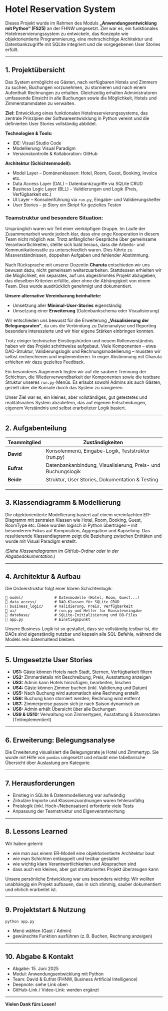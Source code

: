 # Hotel Reservation System

Dieses Projekt wurde im Rahmen des Moduls **„Anwendungsentwicklung mit Python“ (FS25)** an der FHNW umgesetzt. Ziel war es, ein funktionales Hotelreservierungssystem zu entwickeln, das Konzepte wie objektorientierte Programmierung, eine mehrschichtige Architektur und Datenbankzugriffe mit SQLite integriert und die vorgegebenen User Stories erfüllt.

---

## 1. Projektübersicht

Das System ermöglicht es Gästen, nach verfügbaren Hotels und Zimmern zu suchen, Buchungen vorzunehmen, zu stornieren und nach einem Aufenthalt Rechnungen zu erhalten. Gleichzeitig erhalten Administratoren umfassende Einsicht in alle Buchungen sowie die Möglichkeit, Hotels und Zimmerstammdaten zu verwalten.

**Ziel:** Entwicklung eines funktionalen Hotelreservierungssystems, das zentrale Prinzipien der Softwareentwicklung in Python vereint und die definierten User Stories vollständig abbildet.

**Technologien & Tools:**
- IDE: Visual Studio Code  
- Modellierung: Visual Paradigm  
- Versionskontrolle & Kollaboration: GitHub  

**Architektur (Schichtenmodell):**
- Model Layer – Domänenklassen: Hotel, Room, Guest, Booking, Invoice etc.  
- Data Access Layer (DAL) – Datenbankzugriffe via SQLite CRUD  
- Business Logic Layer (BLL) – Validierungen und Logik (Preis, Verfügbarkeit etc.)  
- UI Layer – Konsolenführung via `run.py`, Eingabe- und Validierungshelfer  
- User Stories – je Story ein Skript für gezieltes Testen

### Teamstruktur und besondere Situation:

Ursprünglich waren wir Teil einer vierköpfigen Gruppe. Im Laufe der Zusammenarbeit wurde jedoch klar, dass eine enge Kooperation in diesem Team nicht möglich war. Trotz anfänglicher Gespräche über gemeinsame Verantwortlichkeiten, stellte sich bald heraus, dass die Arbeits- und Kommunikationsstile zu unterschiedlich waren. Dies führte zu Missverständnissen, doppelten Aufgaben und fehlender Abstimmung.

Nach Rücksprache mit unserer Dozentin **Charuta** entschieden wir uns bewusst dazu, nicht gemeinsam weiterzuarbeiten. Stattdessen erhielten wir die Möglichkeit, ein separates, auf uns abgestimmtes Projekt abzugeben, das dieselben Kriterien erfüllte, aber ohne die Abhängigkeit von einem Team. Dies wurde ausdrücklich genehmigt und dokumentiert.

**Unsere alternative Vereinbarung beinhaltete:**
- Umsetzung aller **Minimal-User-Stories** eigenständig  
- Umsetzung einer **Erweiterung** (Datenbankschema oder Visualisierung)

Wir entschieden uns bewusst für die Erweiterung **„Visualisierung der Belegungsraten“**, da uns die Verbindung zu Datenanalyse und Reporting besonders interessierte und wir hier eigene Stärken einbringen konnten.

Trotz einiger technischer Einstiegshürden und neuem Rollenverständnis haben wir das Projekt schrittweise aufgebaut. Viele Komponenten – etwa DAO-Struktur, Validierungslogik und Rechnungsmodellierung – mussten wir selbst recherchieren und implementieren. In enger Abstimmung mit Charuta erhielten wir dazu gezieltes Feedback.

Ein besonderes Augenmerk legten wir auf die saubere Trennung der Schichten, die Wiederverwendbarkeit der Komponenten sowie die testbare Struktur unseres `run.py`-Menüs. Es erlaubt sowohl Admins als auch Gästen, gezielt über die Konsole durch das System zu navigieren.

Unser Ziel war es, ein kleines, aber vollständiges, gut getestetes und realitätsnahes System abzuliefern, das auf eigenen Entscheidungen, eigenem Verständnis und selbst erarbeiteter Logik basiert.

---

## 2. Aufgabenteilung

| Teammitglied | Zuständigkeiten |
|--------------|------------------|
| **David**    | Konsolenmenü, Eingabe-Logik, Teststruktur (run.py) |
| **Eufrat**   | Datenbankanbindung, Visualisierung, Preis- und Buchungslogik |
| **Beide**    | Struktur, User Stories, Dokumentation & Testing |

---

## 3. Klassendiagramm & Modellierung

Die objektorientierte Modellierung basiert auf einem vereinfachten ER-Diagramm mit zentralen Klassen wie Hotel, Room, Booking, Guest, RoomType etc. Diese wurden logisch in Python übertragen – mit besonderem Fokus auf Komposition, Aggregation und Kapselung. Das resultierende Klassendiagramm zeigt die Beziehung zwischen Entitäten und wurde mit Visual Paradigm erstellt.

*(Siehe Klassendiagramm im GitHub-Ordner oder in der Abgabedokumentation.)*

---

## 4. Architektur & Aufbau

Die Ordnerstruktur folgt einer klaren Schichtenlogik:

```
📁 model/              # Datenmodelle (Hotel, Room, Guest...)
📁 data_access/        # DAO-Klassen für SQLite CRUD
📁 business_logic/     # Validierung, Preis, Verfügbarkeit
📁 ui/                 # run.py und Helfer für Konsoleneingabe
📁 database/           # SQLite-Initialisierung und DB-Files
📄 app.py              # Einstiegspunkt
```

Unsere Business-Logik ist so gestaltet, dass sie vollständig testbar ist, die DAOs sind eigenständig nutzbar und kapseln alle SQL-Befehle, während die Models rein datenhaltend bleiben.

---

## 5. Umgesetzte User Stories

- **US1:** Gäste können Hotels nach Stadt, Sternen, Verfügbarkeit filtern  
- **US2:** Zimmerdetails mit Beschreibung, Preis, Ausstattung anzeigen  
- **US3:** Admin kann Hotels hinzufügen, bearbeiten, löschen  
- **US4:** Gäste können Zimmer buchen (inkl. Validierung und Datum)  
- **US5:** Nach Buchung wird automatisch eine Rechnung erstellt  
- **US6:** Buchung kann storniert werden; Rechnung wird entfernt  
- **US7:** Zimmerpreise passen sich je nach Saison dynamisch an  
- **US8:** Admin erhält Übersicht über alle Buchungen  
- **US9 & US10:** Verwaltung von Zimmertypen, Ausstattung & Stammdaten (Teilimplementiert)

---

## 6. Erweiterung: Belegungsanalyse

Die Erweiterung visualisiert die Belegungsrate je Hotel und Zimmertyp. Sie wurde mit Hilfe von `pandas` umgesetzt und erlaubt eine tabellarische Übersicht über Auslastung pro Kategorie.

---

## 7. Herausforderungen

- Einstieg in SQLite & Datenmodellierung war aufwändig  
- Zirkuläre Importe und Klassenzuordnungen waren fehleranfällig  
- Preislogik (inkl. Hoch-/Nebensaison) erforderte viele Tests  
- Anpassung der Teamstruktur und Eigenverantwortung

---

## 8. Lessons Learned

Wir haben gelernt:

- wie man aus einem ER-Modell eine objektorientierte Architektur baut  
- wie man Schichten entkoppelt und testbar gestaltet  
- wie wichtig klare Verantwortlichkeiten und Absprachen sind  
- dass auch ein kleines, aber gut strukturiertes Projekt überzeugen kann

Unsere persönliche Entwicklung war uns besonders wichtig: Wir wollten unabhängig ein Projekt aufbauen, das in sich stimmig, sauber dokumentiert und ehrlich erarbeitet ist.

---

## 9. Projektstart & Nutzung

```bash
python app.py
```

- Menü wählen (Gast / Admin)  
- gewünschte Funktion ausführen (z. B. Buchen, Rechnung anzeigen)

---

## 10. Abgabe & Kontakt

- Abgabe: 15. Juni 2025  
- Modul: Anwendungsentwicklung mit Python  
- Team: David & Eufrat (FHNW, Business Artificial Intelligence)  
- Deepnote: siehe Link oben  
- GitHub-Link / Video-Link: werden ergänzt

---

**Vielen Dank fürs Lesen!**
